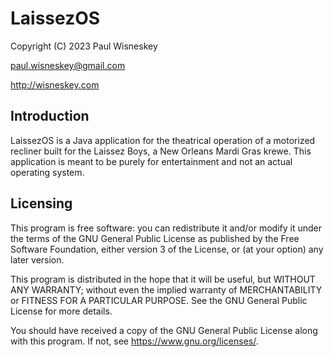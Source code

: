 # LaissezOS
Copyright (C) 2023 Paul Wisneskey

paul.wisneskey@gmail.com

http://wisneskey.com

## Introduction

LaissezOS is a Java application for the theatrical operation of a motorized recliner built 
for the Laissez Boys, a New Orleans Mardi Gras krewe.  This application is meant to be 
purely for entertainment and not an actual operating system.

## Licensing

This program is free software: you can redistribute it and/or modify it under
the terms of the GNU General Public License as published by the Free Software
Foundation, either version 3 of the License, or (at your option) any later
version.
 
This program is distributed in the hope that it will be useful, but WITHOUT
ANY WARRANTY; without even the implied warranty of MERCHANTABILITY or FITNESS
FOR A PARTICULAR PURPOSE. See the GNU General Public License for more
details.
 
You should have received a copy of the GNU General Public License along with
this program. If not, see <https://www.gnu.org/licenses/>.
